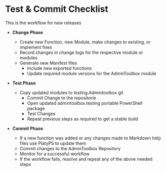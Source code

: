# Test & Commit Checklist

This is the workflow for new releases

* **Change Phase**
    * Create new Function, new Module, make changes to existing, or implement fixes
    * Record changes in change logs for the respective module or modules
    * Generate new Manifest files
        * Include new exported functions
        * Update required module versions for the AdminToolbox module

* **Test Phase**
    * Copy updated modules to testing.Admintoolbox git
        * Commit Change to the repositorie
        * Open updated admintoolbox.testing portable PowerShell package
        * Test Changes
        * Repeat previous steps as required to get a stable build

* **Commit Phase**
    * If a new function was added or any changes made to Markdown help files use PlatyPS to update them
    * Commit changes to the AdminToolbox Repository
    * Monitor for a successful workflow
    * If the workflow fails, resolve and repeat any of the above needed steps
